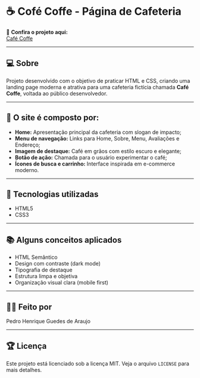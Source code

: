 # ☕ Cofé Coffe - Página de Cafeteria

🔗 **Confira o projeto aqui:**  
[Café Coffe](https://pedrohenrique756.github.io/cafeteria/)

---

## 💻 Sobre

Projeto desenvolvido com o objetivo de praticar HTML e CSS, criando uma landing page moderna e atrativa para uma cafeteria fictícia chamada **Café Coffe**, voltada ao público desenvolvedor.

---

## 🤯 O site é composto por:

- **Home:** Apresentação principal da cafeteria com slogan de impacto;
- **Menu de navegação:** Links para Home, Sobre, Menu, Avaliações e Endereço;
- **Imagem de destaque:** Café em grãos com estilo escuro e elegante;
- **Botão de ação:** Chamada para o usuário experimentar o café;
- **Ícones de busca e carrinho:** Interface inspirada em e-commerce moderno.

---

## 🧠 Tecnologias utilizadas

- HTML5  
- CSS3  

---

## 📚 Alguns conceitos aplicados

- HTML Semântico    
- Design com contraste (dark mode)  
- Tipografia de destaque  
- Estrutura limpa e objetiva  
- Organização visual clara (mobile first)

---

## 🙋‍♂️ Feito por

Pedro Henrique Guedes de Araujo  

---

## 🏆 Licença

Este projeto está licenciado sob a licença MIT. Veja o arquivo `LICENSE` para mais detalhes.
